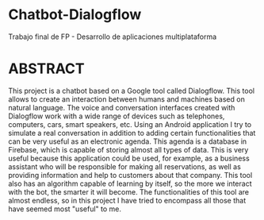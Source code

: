 # Chatbot-Dialogflow
Trabajo final de FP - Desarrollo de aplicaciones multiplataforma

# ABSTRACT
This project is a chatbot based on a Google tool called Dialogflow.
This tool allows to create an interaction between humans and machines based on natural
language.
The voice and conversation interfaces created with Dialogflow work with a wide range of devices
such as telephones, computers, cars, smart speakers, etc.
Using an Android application I try to simulate a real conversation in addition to adding certain
functionalities that can be very useful as an electronic agenda.
This agenda is a database in Firebase, which is capable of storing almost all types of data. This is
very useful because this application could be used, for example, as a business assistant who will
be responsible for making all reservations, as well as providing information and help to customers
about that company.
This tool also has an algorithm capable of learning by itself, so the more we interact with the bot,
the smarter it will become.
The functionalities of this tool are almost endless, so in this project I have tried to encompass all
those that have seemed most "useful" to me.
